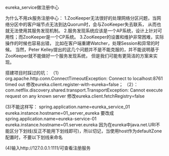 
eureka_service做注册中心

为什么不用zk服务注册中心：
1.ZooKeeper无法很好的处理网络分区问题，当网络分区中的客户端节点无法到达Quorum时，会与ZooKeeper失去联系，
    从而也就无法使用其服务发现机制。
2.服务发现系统应该是一个AP系统，设计上针对可用性；而ZooKeeper是一个CP系统。
3.ZooKeeper的设置和维护非常困难，实际操作的时候也容易出错，
    比如在客户端重建Watcher，处理Session和异常的时候。
当然，Peter Kelley提出的这几个问题并不是不能克服的，并不能说明基于ZooKeeper就不能做好一个服务发现系统，
    但是我们可能有更简洁的方案来实现。


搭建项目时踩过的坑：
（1） org.apache.http.conn.ConnectTimeoutException: Connect to localhost:8761 timed out
    修改eureka.client.register-with-eureka=false；
（2）：com.netflix.discovery.shared.transport.TransportException: Cannot execute request on any known server
     修改eureka.client.fetchRegistry=false
     
 (3)不能这样写：
    spring.application.name=eureka_service_01
    eureka.instance.hostname=01_server_eureka
    要改成 spring.application.name=eureka-service-01
      eureka.instance.hostname=01.server.eureka
    因为在eureka中java.net.URI不能区分下划线(反正不能用下划线即可)，所以切记，当使用host作为defaultZone配置时，不要以下划线来命名
    
 (4)输入http://127.0.0.1:1111/可查看注册服务
 